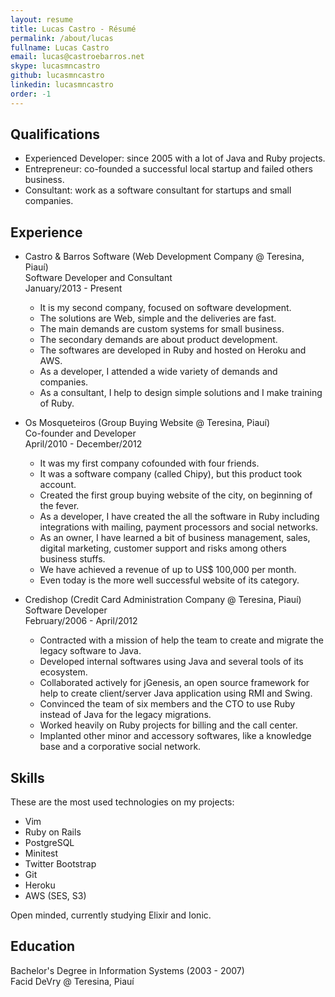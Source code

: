 ```yaml
---
layout: resume
title: Lucas Castro - Résumé
permalink: /about/lucas
fullname: Lucas Castro
email: lucas@castroebarros.net
skype: lucasmncastro
github: lucasmncastro
linkedin: lucasmncastro
order: -1
---
```


## Qualifications

* Experienced Developer: since 2005 with a lot of Java and Ruby projects. 
* Entrepreneur: co-founded a successful local startup and failed others business.
* Consultant: work as a software consultant for startups and small companies.


## Experience

* Castro & Barros Software (Web Development Company @ Teresina, Piauí) <br />
  Software Developer and Consultant <br />
  January/2013 - Present
  * It is my second company, focused on software development.
  * The solutions are Web, simple and the deliveries are fast.
  * The main demands are custom systems for small business.
  * The secondary demands are about product development.
  * The softwares are developed in Ruby and hosted on Heroku and AWS.
  * As a developer, I attended a wide variety of demands and companies.
  * As a consultant, I help to design simple solutions and I make training of Ruby.

* Os Mosqueteiros (Group Buying Website @ Teresina, Piauí) <br />
  Co-founder and Developer <br />
  April/2010 - December/2012
  * It was my first company co­founded with four friends.
  * It was a software company (called Chipy), but this product took account.
  * Created the first group buying website of the city, on beginning of the fever.
  * As a developer, I have created the all the software in Ruby including integrations with mailing, payment processors and social networks.
  * As an owner, I have learned a bit of business management, sales, digital marketing, customer support and risks among others business stuffs.
  * We have achieved a revenue of up to US$ 100,000 per month.
  * Even today is the more well successful website of its category.

* Credishop (Credit Card Administration Company @ Teresina, Piauí) <br />
  Software Developer <br />
  February/2006 - April/2012 
  * Contracted with a mission of help the team to create and migrate the legacy software to Java. 
  * Developed internal softwares using Java and several tools of its ecosystem. 
  * Collaborated actively for jGenesis, an open source framework for help to create client/server Java application using RMI and Swing. 
  * Convinced the team of six members and the CTO to use Ruby instead of Java for the legacy migrations. 
  * Worked heavily on Ruby projects for billing and the call center. 
  * Implanted other minor and accessory softwares, like a knowledge base and a corporative social network.


## Skills

These are the most used technologies on my projects:

* Vim
* Ruby on Rails
* PostgreSQL
* Minitest
* Twitter Bootstrap
* Git
* Heroku
* AWS (SES, S3)

Open minded, currently studying Elixir and Ionic.

## Education

Bachelor's Degree in Information Systems (2003 - 2007) <br />
Facid DeVry @ Teresina, Piauí
